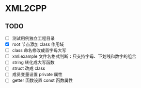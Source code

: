 # XML2CPP

## TODO

* [ ] 测试用例独立工程目录
* [x] root 节点添加 class 作用域
* [ ] class 命名修改成首字母大写
* [ ] xml.example 文件名格式判断：只支持字母、下划线和数字的组合
* [ ] string 转化成大写函数
* [ ] struct 改成 class
* [ ] 成员变量设置 private 属性
* [ ] getter 函数设置 const 函数属性
